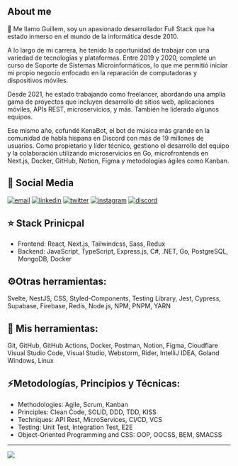 ## About me

👋 Me llamo Guillem, soy un apasionado desarrollador Full Stack que ha estado inmerso en el mundo de la informática desde 2010.

A lo largo de mi carrera, he tenido la oportunidad de trabajar con una variedad de tecnologías y plataformas. Entre 2019 y 2020, completé un curso de Soporte de Sistemas Microinformáticos, lo que me permitió iniciar mi propio negocio enfocado en la reparación de computadoras y dispositivos móviles.

Desde 2021, he estado trabajando como freelancer, abordando una amplia gama de proyectos que incluyen desarrollo de sitios web, aplicaciones móviles, APIs REST, microservicios, y más. También he liderado algunos equipos.

Ese mismo año, cofundé KenaBot, el bot de música más grande en la comunidad de habla hispana en Discord con más de 19 millones de usuarios. Como propietario y líder técnico, gestiono el desarrollo del equipo y la colaboración utilizando microservicios en Go, microfrontends en Next.js, Docker, GitHub, Notion, Figma y metodologías ágiles como Kanban.

## 📨 Social Media

[![email](https://skillicons.dev/icons?i=gmail)](mailto:tutitoosjob@gmail.com)
[![linkedin](https://skillicons.dev/icons?i=linkedin)](https://www.linkedin.com/in/guillem-trave-font)
[![twitter](https://skillicons.dev/icons?i=twitter)](https://twitter.com/intent/follow?screen_name=tutitoos)
[![instagram](https://skillicons.dev/icons?i=instagram)](https://www.instagram.com/tutitoos_00)
[![discord](https://skillicons.dev/icons?i=discord)](https://discord.com/users/397453373479190538)

## ⭐ Stack Prinicpal

- Frontend: React, Next.js, Tailwindcss, Sass, Redux
- Backend: JavaScript, TypeScript, Express.js, C#, .NET, Go, PostgreSQL, MongoDB, Docker

## ⚙️Otras herramientas:

Svelte, NestJS, CSS, Styled-Components, Testing Library, Jest, Cypress,
Supabase, Firebase, Redis, Node.js, NPM, PNPM, YARN

## 🧰 Mis herramientas:

Git, GitHub, GitHub Actions, Docker, Postman, Notion, Figma, Cloudflare
Visual Studio Code, Visual Studio, Webstorm, Rider, IntelliJ IDEA, Goland
Windows, Linux

## ⚡Metodologías, Principios y Técnicas:

- Methodologies: Agile, Scrum, Kanban
- Principles: Clean Code, SOLID, DDD, TDD, KISS
- Techniques: API Rest, MicroServices, CI/CD, VCS
- Testing: Unit Test, Integration Test, E2E
- Object-Oriented Programming and CSS: OOP, OOCSS, BEM, SMACSS

---

![](https://github-readme-stats.vercel.app/api/wakatime?username=tutitoos&layout=compact&theme=dark&hide_border=true&hide_progress=true&bg_color=1a1c1f&border_radius=10&custom_title=Most%20Used%20Languages)
